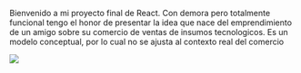 Bienvenido a mi proyecto final de React. Con demora pero totalmente funcional tengo el honor de presentar la idea que nace del emprendimiento de un amigo sobre su comercio de ventas de insumos tecnologicos. Es un modelo conceptual, por lo cual no se ajusta al contexto real del comercio

![](https://user-images.githubusercontent.com/106285844/230799051-3486547a-49c0-436b-8af1-977bfa8200e0.gif)
